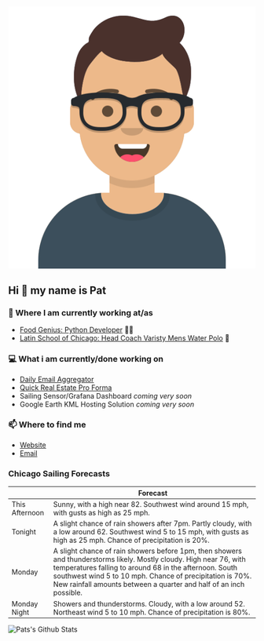 [![Social banner for p-j-falconer](https://raw.githubusercontent.com/P-J-FALCONER/P-J-FALCONER/master/assets/avataaars.svg)](https://patfalconer.com/)
## Hi :wave: my name is Pat

### 💼 Where I am currently working at/as
- [Food Genius: Python Developer](https://getfoodgenius.com/) 🍔🐍
- [Latin School of Chicago: Head Coach Varisty Mens Water Polo](https://www.latinschool.org/) 🤽


### 💻 What i am currently/done working on
 - [Daily Email Aggregator](https://github.com/P-J-FALCONER/dott_daily_mail)
 - [Quick Real Estate Pro Forma](https://github.com/P-J-FALCONER/henry)
 - Sailing Sensor/Grafana Dashboard *coming very soon*
 - Google Earth KML Hosting Solution *coming very soon*

### 📫 Where to find me
 - [Website](https://patfalconer.com/)
 - [Email](mailto:patrick.j.falconer@gmail.com)


### Chicago Sailing Forecasts
|   | Forecast  |
|---|---|
| This Afternoon | Sunny, with a high near 82. Southwest wind around 15 mph, with gusts as high as 25 mph. |
| Tonight | A slight chance of rain showers after 7pm. Partly cloudy, with a low around 62. Southwest wind 5 to 15 mph, with gusts as high as 25 mph. Chance of precipitation is 20%. |
| Monday | A slight chance of rain showers before 1pm, then showers and thunderstorms likely. Mostly cloudy. High near 76, with temperatures falling to around 68 in the afternoon. South southwest wind 5 to 10 mph. Chance of precipitation is 70%. New rainfall amounts between a quarter and half of an inch possible. |
| Monday Night | Showers and thunderstorms. Cloudy, with a low around 52. Northeast wind 5 to 10 mph. Chance of precipitation is 80%. |

![Pats's Github Stats](https://github-readme-stats.vercel.app/api?username=p-j-falconer&show_icons=true&theme=radical)
